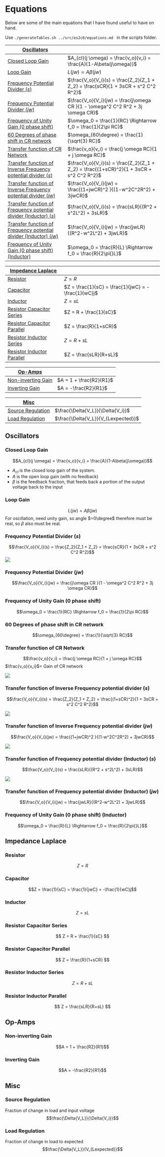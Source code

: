 # Equations 
Below are some of the main equations that I have found useful to have on hand.

Use `./generateTables.sh ../src/es2c0/equations.md ` in the scripts folder.

<equation-table>

| [Oscillators](#oscillators)                                                                                                         |                                                                                         |
| ----------------------------------------------------------------------------------------------------------------------------------- | --------------------------------------------------------------------------------------- |
| [Closed Loop Gain](#closed-loop-gain)                                                                                               | $A_{cl}(j \omega) = \frac{v_o}{v_i} = \frac{A}{1-A\beta(j\omega)}$                      |
| [Loop Gain](#loop-gain)                                                                                                             | $L(jw) = A\beta{}(jw)$                                                                  |
| [Frequency Potential Divider ($s$)](#frequency-potential-divider-s)                                                                 | $\frac{V_o}{V_i}(s) = \frac{Z_2}{Z_1 + Z_2} = \frac{sCR}{1 + 3sCR + s^2 C^2 R^2}$       |
| [Frequency Potential Divider ($jw$)](#frequency-potential-divider-jw)                                                               | $\frac{V_o}{V_i}(jw) = \frac{j\omega CR }{1 - \omega^2 C^2 R^2 + 3j \omega CR}$         |
| [Frequency of Unity Gain (0 phase shift)](#frequency-of-unity-gain-0-phase-shift)                                                   | $\omega_0 = \frac{1}{RC} \Rightarrow f_0 = \frac{1}{2\pi RC}$                           |
| [60 Degrees of phase shift in CR network](#60-degrees-of-phase-shift-in-cr-network)                                                 | $\omega_{60\degree} = \frac{1}{\sqrt{3} RC}$                                            |
| [Transfer function of CR Network](#transfer-function-of-cr-network)                                                                 | $\frac{v_o}{v_i} = \frac{j \omega RC}{1 + j \omega RC}$                                 |
| [Transfer function of Inverse Frequency potential divider ($s$)](#transfer-function-of-inverse-frequency-potential-divider-s)       | $\frac{V_o}{V_i}(s) = \frac{Z_2}{Z_1 + Z_2} = \frac{(1+sCR)^2}{1 + 3sCR + s^2 C^2 R^2}$ |
| [Transfer function of Inverse Frequency potential divider ($jw$)](#transfer-function-of-inverse-frequency-potential-divider-jw)     | $\frac{V_o}{V_i}(jw) = \frac{(1+jwCR)^2 }{(1-w^2C^2R^2) + 3jwCR}$                       |
| [Transfer function of Frequency potential divider (Inductor) ($s$)](#transfer-function-of-frequency-potential-divider-inductor-s)   | $\frac{V_o}{V_i}(s)  = \frac{sLR}{(R^2 + s^2L^2) + 3sLR}$                               |
| [Transfer function of Frequency potential divider (Inductor) ($jw$)](#transfer-function-of-frequency-potential-divider-inductor-jw) | $\frac{V_o}{V_i}(jw) = \frac{jwLR}{(R^2-w^2L^2) + 3jwLR}$                               |
| [Frequency of Unity Gain (0 phase shift) (Inductor)](#frequency-of-unity-gain-0-phase-shift-inductor)                               | $\omega_0 = \frac{R}{L} \Rightarrow f_0 = \frac{R}{2\pi{}L}$                            |

| [Impedance Laplace](#impedance-laplace)                     |                                                     |
| ----------------------------------------------------------- | --------------------------------------------------- |
| [Resistor](#resistor)                                       | $Z = R$                                             |
| [Capacitor](#capacitor)                                     | $Z = \frac{1}{sC} = \frac{1}{jwC} = -\frac{1}{wC}j$ |
| [Inductor](#inductor)                                       | $Z = sL$                                            |
| [Resistor Capacitor Series](#resistor-capacitor-series)     | $Z = R + \frac{1}{sC}$                              |
| [Resistor Capacitor Parallel](#resistor-capacitor-parallel) | $Z = \frac{R}{1+sCR}$                               |
| [Resistor Inductor Series](#resistor-inductor-series)       | $Z = R + sL$                                        |
| [Resistor Inductor Parallel](#resistor-inductor-parallel)   | $Z = \frac{sLR}{R+sL}$                              |

| [Op-Amps](#op-amps)                       |                         |
| ----------------------------------------- | ----------------------- |
| [Non-inverting Gain](#non-inverting-gain) | $A = 1 + \frac{R2}{R1}$ |
| [Inverting Gain](#inverting-gain)         | $A = -\frac{R2}{R1}$    |

| [Misc](#misc)                           |                                     |
| --------------------------------------- | ----------------------------------- |
| [Source Regulation](#source-regulation) | $\frac{\Delta{V_L}}{\Delta{V_i}}$   |
| [Load Regulation](#load-regulation)     | $\frac{\Delta{V_L}}{V_{Lexpected}}$ |

</equation-table>

<div class="equations">

## Oscillators

### Closed Loop Gain
$$A_{cl}(j \omega) = \frac{v_o}{v_i} = \frac{A}{1-A\beta(j\omega)}$$
- $A_{cl}$ is the closed loop gain of the system.
- $A$ is the open loop gain (with no feedback)
- $\beta$ is the feedback fraction, that feeds back a portion of the output voltage back to the input

### Loop Gain
$$ L(jw) = A\beta{}(jw)$$
For oscillation, need unity gain, so angle $=0\degree$ therefore must be real, so $\beta$ also must be real.
### Frequency Potential Divider ($s$)
$$\frac{V_o}{V_i}(s) = \frac{Z_2}{Z_1 + Z_2} = \frac{sCR}{1 + 3sCR + s^2 C^2 R^2}$$
![](img/oscillator1.png)
### Frequency Potential Divider ($jw$)
$$\frac{V_o}{V_i}(jw) = \frac{j\omega CR }{1 - \omega^2 C^2 R^2 + 3j \omega CR}$$

### Frequency of Unity Gain (0 phase shift)
$$\omega_0 = \frac{1}{RC} \Rightarrow f_0 = \frac{1}{2\pi RC}$$


### 60 Degrees of phase shift in CR network
$$\omega_{60\degree} = \frac{1}{\sqrt{3} RC}$$

### Transfer function of CR Network
$$\frac{v_o}{v_i} = \frac{j \omega RC}{1 + j \omega RC}$$
 $\frac{v_o}{v_i}$= Gain of CR network

![](img/cr-network.png)

### Transfer function of Inverse Frequency potential divider ($s$)
$$\frac{V_o}{V_i}(s) = \frac{Z_2}{Z_1 + Z_2} = \frac{(1+sCR)^2}{1 + 3sCR + s^2 C^2 R^2}$$

![](img/oscillator2.png)
### Transfer function of Inverse Frequency potential divider ($jw$)
$$\frac{V_o}{V_i}(jw) = \frac{(1+jwCR)^2 }{(1-w^2C^2R^2) + 3jwCR}$$

![](img/oscillator2.png)

### Transfer function of Frequency potential divider (Inductor) ($s$)
$$\frac{V_o}{V_i}(s)  = \frac{sLR}{(R^2 + s^2L^2) + 3sLR}$$

![](img/oscillator3.png)
### Transfer function of Frequency potential divider (Inductor) ($jw$)
$$\frac{V_o}{V_i}(jw) = \frac{jwLR}{(R^2-w^2L^2) + 3jwLR}$$

### Frequency of Unity Gain (0 phase shift) (Inductor)
$$\omega_0 = \frac{R}{L} \Rightarrow f_0 = \frac{R}{2\pi{}L}$$


</div>

<div class="equations">

## Impedance Laplace

### Resistor
$$Z = R$$

### Capacitor
$$Z = \frac{1}{sC} = \frac{1}{jwC} = -\frac{1}{wC}j$$

### Inductor
$$Z = sL$$

### Resistor Capacitor Series
$$ Z = R + \frac{1}{sC} $$

### Resistor Capacitor Parallel
$$ Z = \frac{R}{1+sCR} $$

### Resistor Inductor Series
$$ Z = R + sL $$
### Resistor Inductor Parallel
$$ Z = \frac{sLR}{R+sL} $$

</div>

<div class="equations">

## Op-Amps

### Non-inverting Gain
$$A = 1 + \frac{R2}{R1}$$
### Inverting Gain
$$A = -\frac{R2}{R1}$$

</div>

<div class="equations">

## Misc

### Source Regulation
Fraction of change in load and input voltage
$$\frac{\Delta{V_L}}{\Delta{V_i}}$$

### Load Regulation
Fraction of change in load to expected
$$\frac{\Delta{V_L}}{V_{Lexpected}}$$



</div>